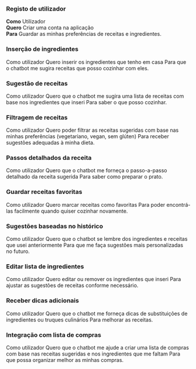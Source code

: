 ### Registo de utilizador
**Como**  Utilizador  
**Quero**  Criar uma conta na aplicação  
**Para**  Guardar as minhas preferências de receitas e ingredientes.


### Inserção de ingredientes
Como utilizador
Quero inserir os ingredientes que tenho em casa
Para que o chatbot me sugira receitas que posso cozinhar com eles.

### Sugestão de receitas
Como utilizador
Quero que o chatbot me sugira uma lista de receitas com base nos ingredientes que inseri
Para saber o que posso cozinhar.

### Filtragem de receitas
Como utilizador
Quero poder filtrar as receitas sugeridas com base nas minhas preferências (vegetariano, vegan, sem glúten)
Para receber sugestões adequadas à minha dieta.

### Passos detalhados da receita
Como utilizador
Quero que o chatbot me forneça o passo-a-passo detalhado da receita sugerida
Para saber como preparar o prato.

### Guardar receitas favoritas
Como utilizador
Quero marcar receitas como favoritas
Para poder encontrá-las facilmente quando quiser cozinhar novamente.

### Sugestões baseadas no histórico
Como utilizador
Quero que o chatbot se lembre dos ingredientes e receitas que usei anteriormente
Para que me faça sugestões mais personalizadas no futuro.

### Editar lista de ingredientes
Como utilizador
Quero editar ou remover os ingredientes que inseri
Para ajustar as sugestões de receitas conforme necessário.

### Receber dicas adicionais
Como utilizador
Quero que o chatbot me forneça dicas de substituições de ingredientes ou truques culinários
Para melhorar as receitas.

### Integração com lista de compras
Como utilizador
Quero que o chatbot me ajude a criar uma lista de compras com base nas receitas sugeridas e nos ingredientes que me faltam
Para que possa organizar melhor as minhas compras.
